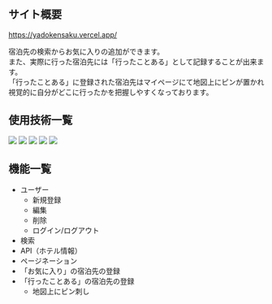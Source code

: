 ## サイト概要
https://yadokensaku.vercel.app/

宿泊先の検索からお気に入りの追加ができます。<br>
また、実際に行った宿泊先には「行ったことある」として記録することが出来ます。<br>
「行ったことある」に登録された宿泊先はマイページにて地図上にピンが置かれ視覚的に自分がどこに行ったかを把握しやすくなっております。


## 使用技術一覧
<img src="https://img.shields.io/badge/React-61DAFB?logo=react&logoColor=white"> <img src="https://img.shields.io/badge/Next.js-000000?logo=next.js&logoColor=white"> <img src="https://img.shields.io/badge/-Firebase-FFCA28.svg?logo=firebase&style=plastic"> <img src="https://img.shields.io/badge/Zustand-000000?logo=zustand&logoColor=white">
<img src="https://img.shields.io/badge/Vercel-Deployed-green?logo=vercel&style=flat-square">


## 機能一覧
* ユーザー
  * 新規登録
  * 編集
  * 削除
  * ログイン/ログアウト
* 検索
* API（ホテル情報）
* ページネーション
* 「お気に入り」の宿泊先の登録
* 「行ったことある」の宿泊先の登録
  * 地図上にピン刺し
